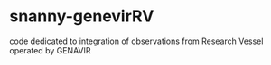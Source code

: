 snanny-genevirRV
================

code dedicated to integration of observations from Research Vessel operated by GENAVIR
